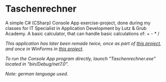 # Taschenrechner
A simple C# (CSharp) Console App exercise-project, done during my classes for IT Specialist in Application Development by Lutz & Grub Academy. A basic calculator, that can handle basic calculations of: + - * /

*This application has later been remade twice, once as part of [this project](https://github.com/Ciocolici/5-in-1), and once in WinForms in [this project](https://github.com/Ciocolici/Taschenrechner-WinForms).*

*To run the Console App program directly, launch "Taschenrechner.exe" located in "bin/Debug/net7.0".*

*Note: german language used.*
